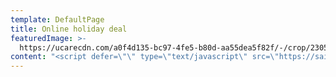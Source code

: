 ```yaml
---
template: DefaultPage
title: Online holiday deal
featuredImage: >-
  https://ucarecdn.com/a0f4d135-bc97-4fe5-b80d-aa55dea5f82f/-/crop/2305x1192/0,195/-/preview/
content: "<script defer=\"\" type=\"text/javascript\" src=\"https://sailinginparadise.rezdy.com/pluginJs\"></script>\r\n\n\\    <iframe seamless=\"\" width=\"100%\" height=\"1000px\" frameborder=\"0\" class=\"rezdy\" src=\"https://sailinginparadise.rezdy.com/398877/private-champagne-brunch-yacht-charter-for-2-6-mid-week?iframe=true\"></iframe>"
---
```


